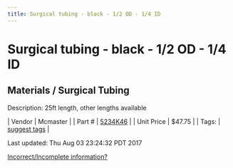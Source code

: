 ```yaml
---
title: Surgical tubing - black - 1/2 OD - 1/4 ID
---
```


# Surgical tubing - black - 1/2 OD - 1/4 ID
## Materials / Surgical Tubing
Description: 	25ft length, other lengths available 

| Vendor | Mcmaster | 
| Part # | [5234K46](https://www.mcmaster.com/#5234K46) | 
| Unit Price | $47.75 | 
| Tags: | [suggest tags](https://docs.google.com/forms/d/e/1FAIpQLSeWyY8v3RgOty-MyWmh9U0iivNYN_molChYyS-0U-o-kOAv_g/viewform) | 

Last updated: Thu Aug 03 23:24:32 PDT 2017

 [Incorrect/Incomplete information?](https://docs.google.com/forms/d/e/1FAIpQLSeWyY8v3RgOty-MyWmh9U0iivNYN_molChYyS-0U-o-kOAv_g/viewform)